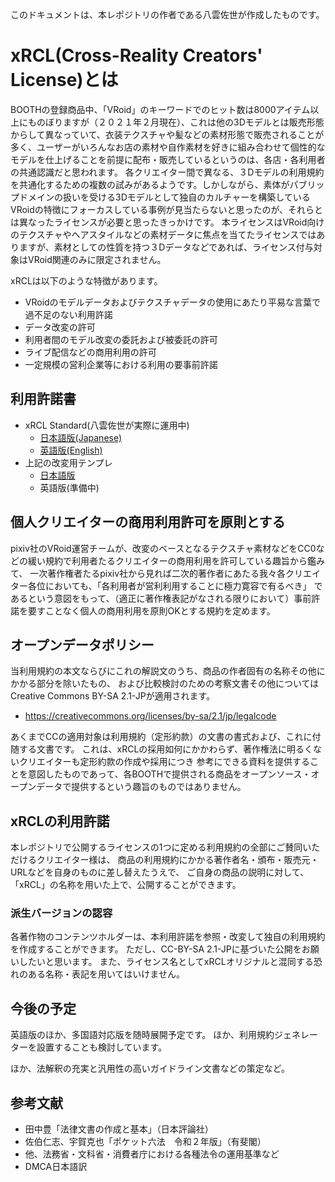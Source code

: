 このドキュメントは、本レポジトリの作者である八雲佐世が作成したものです。

# xRCL(Cross-Reality Creators' License)とは

BOOTHの登録商品中、「VRoid」のキーワードでのヒット数は8000アイテム以上にものぼりますが（２０２１年２月現在）、これは他の3Dモデルとは販売形態からして異なっていて、衣装テクスチャや髪などの素材形態で販売されることが多く、ユーザーがいろんなお店の素材や自作素材を好きに組み合わせて個性的なモデルを仕上げることを前提に配布・販売しているというのは、各店・各利用者の共通認識だと思われます。
各クリエイター間で異なる、３Dモデルの利用規約を共通化するための複数の試みがあるようです。しかしながら、素体がパブリップドメインの扱いを受ける3Dモデルとして独自のカルチャーを構築しているVRoidの特徴にフォーカスしている事例が見当たらないと思ったのが、それらとは異なったライセンスが必要と思ったきっかけです。
本ライセンスはVRoid向けのテクスチャやヘアスタイルなどの素材データに焦点を当てたライセンスではありますが、素材としての性質を持つ３Dデータなどであれば、ライセンス付与対象はVRoid関連のみに限定されません。

xRCLは以下のような特徴があります。

- VRoidのモデルデータおよびテクスチャデータの使用にあたり平易な言葉で過不足のない利用許諾
- データ改変の許可
 - 利用者間のモデル改変の委託および被委託の許可
- ライブ配信などの商用利用の許可
- 一定規模の営利企業等における利用の要事前許諾

## 利用許諾書
- xRCL Standard(八雲佐世が実際に運用中)
  - [日本語版(Japanese)](./standard-ja.md) 
  - [英語版(English)](./standard-en.md) 
- 上記の改変用テンプレ
  - [日本語版](./xrcl_template_ja.md) 
  - 英語版(準備中)

## 個人クリエイターの商用利用許可を原則とする
pixiv社のVRoid運営チームが、改変のベースとなるテクスチャ素材などをCC0などの緩い規約で利用者たるクリエイターの商用利用を許可している趣旨から鑑みて、
一次著作権者たるpixiv社から見れば二次的著作者にあたる我々各クリエイター各位においても、「各利用者が営利利用することに極力寛容で有るべき」
であるという意図をもって、（適正に著作権表記がなされる限りにおいて）事前許諾を要すことなく個人の商用利用を原則OKとする規約を定めます。

## オープンデータポリシー
当利用規約の本文ならびにこれの解説文のうち、商品の作者固有の名称その他にかかる部分を除いたもの、
および比較検討のための考察文書その他についてはCreative Commons BY-SA 2.1-JPが適用されます。
- https://creativecommons.org/licenses/by-sa/2.1/jp/legalcode

あくまでCCの適用対象は利用規約（定形約款）の文書の書式および、これに付随する文書です。
これは、xRCLの採用如何にかかわらず、著作権法に明るくないクリエイターも定形約款の作成や採用につき
参考にできる資料を提供することを意図したものであって、各BOOTHで提供される商品をオープンソース・オープンデータで提供するという趣旨のものではありません。

## xRCLの利用許諾

本レポジトリで公開するライセンスの1つに定める利用規約の全部にご賛同いただけるクリエイター様は、
商品の利用規約にかかる著作者名・頒布・販売元・URLなどを自身のものに差し替えたうえで、
ご自身の商品の説明に対して、「xRCL」の名称を用いた上で、公開することができます。


### 派生バージョンの認容
各著作物のコンテンツホルダーは、本利用許諾を参照・改変して独自の利用規約を作成することができます。
ただし、CC-BY-SA 2.1-JPに基づいた公開をお願いしたいと思います。
また、ライセンス名としてxRCLオリジナルと混同する恐れのある名称・表記を用いてはいけません。

## 今後の予定
英語版のほか、多国語対応版を随時展開予定です。
ほか、利用規約ジェネレーターを設置することも検討しています。

ほか、法解釈の充実と汎用性の高いガイドライン文書などの策定など。

## 参考文献
- 田中豊「法律文書の作成と基本」（日本評論社）
- 佐伯仁志、宇賀克也「ポケット六法　令和２年版」（有斐閣）
- 他、法務省・文科省・消費者庁における各種法令の運用基準など
- DMCA日本語訳

